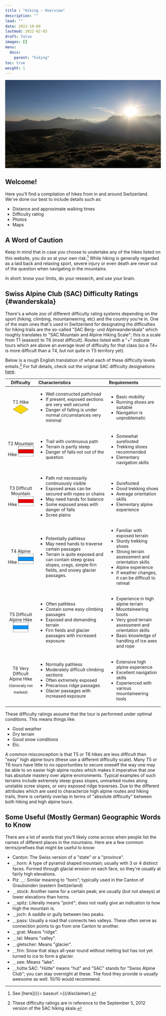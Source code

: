 ```yaml
---
title : "Hiking — Overview"
description: ""
lead: ""
date: 2021-10-09
lastmod: 2022-02-03
draft: false
images: []
menu:
  docs:
    parent: "hiking"
toc: true
weight: 1
---
```



<link href="../../../style.css" rel="stylesheet"></link>

![](landing_banner_3.JPG "There's no place quite like the mountains.")

## Welcome!

Here you'll find a compilation of hikes from in and around Switzerland.  We've
done our best to include details such as:

  - Distance and approximate walking times
  - Difficulty rating
  - Photos
  - Maps

## A Word of Caution

Keep in mind that in case you choose to undertake any of the hikes listed on this
website, you do so at your own risk.[^1]  While hiking is generally regarded as a
laid back and relaxing sport, severe injury or even death are never out of the
question when navigating in the mountains.  

In short: know your limits, do your research, and use your brain.

## Swiss Alpine Club (SAC) Difficulty Ratings {#wanderskala}

There's a whole zoo of different difficulty rating systems depending on the
sport (hiking, climbing, mountaineering, etc) and the country you're in.  One of
the main ones that's used in Switzerland for designating the difficulties for
hiking trails are the so-called "SAC Berg- und Alpinwanderskala" which roughly
translates to "SAC Mountain and Alpine Hiking Scale"; this is a scale from T1
(easiest) to T6 (most difficult).  Routes listed with a "+" indicate tours which
are above an average level of difficulty for that class (so a T4+ is more
difficult than a T4, but not quite in T5 territory yet).

Below is a rough English translation of what each of these difficulty levels
entails.[^2]  For full details, check out the original SAC difficulty
designations
[here](https://www.sac-cas.ch/fileadmin/Ausbildung_und_Wissen/Tourenplanung/Schwierigkeitsskala/Wanderskala-SAC.pdf).

| Difficulty | Characteristics | Requirements |
| :---: | :--- | :--- |
| <hl>T1 Hike</hl> <img src="T1.png" alt="" width=50em class="center no-round"> | <ul><li>Well constructed path/road</li><li>If present, exposed sections are very well secured</li><li>Danger of falling is under normal circumstances very minimal</li></ul> | <ul><li>Basic mobility</li><li>Running shoes are suitable</li><li>Navigation is unproblematic</li></ul> |
| <hl>T2 Mountain Hike</hl> <img src="T2_T3.png" alt="" width=50em class="center no-round"> | <ul><li>Trail with continuous path</li><li>Terrain is partly steep</li><li>Danger of falls not out of the question</li></ul> | <ul><li>Somewhat surefooted</li><li>Trekking shoes recommended</li><li>Elementary navigation skills</li></ul> |
| <hl>T3 Difficult Mountain Hike</hl> <img src="T2_T3.png" alt="" width=50em class="center no-round"> | <ul><li>Path not necessarily continuously visible</li><li>Exposed areas can be secured with ropes or chains</li><li>May need hands for balance</li><li>Some exposed areas with danger of falls</li><li>Scree plains</li></ul> | <ul><li>Surefooted</li><li>Good trekking shoes</li><li>Average orientation skills</li><li>Elementary alpine experience</li></ul> |
| <hl>T4 Alpine Hike</hl> <img src="T4_T5.png" alt="" width=50em class="center no-round"> | <ul><li>Potentially pathless</li><li>May need hands to traverse certain passages</li><li>Terrain is quite exposed and can contain steep grass slopes, crags, simple firn fields, and snowy glacier passages.</li></ul> | <ul><li>Familiar with exposed terrain</li><li>Sturdy trekking shoes</li><li>Strong terrain assessment and orientation skills</li><li>Alpine experience</li><li>If weather changes, it can be difficult to retreat</li></ul> |
| <hl>T5 Difficult Alpine Hike</hl> <img src="T4_T5.png" alt="" width=50em class="center no-round"> | <ul><li>Often pathless</li><li>Contain some easy climbing passages</li><li>Exposed and demanding terrain</li><li>Firn fields and glacier passages with increased exposure</li></ul> | <ul><li>Experience in high alpine terrain</li><li>Mountaineering boots</li><li>Very good terrain assessment and orientation skills</li><li>Basic knowledge of handling of ice axes and rope</li></ul> |
| <div><hl>T6 Very Difficult Alpine Hike</hl></div> <div><sub>(Generally not marked)</sub></div> | <ul><li>Normally pathless</li><li>Moderately difficult climbing sections</li><li>Often extremely exposed</li><li>Precarious ridge passages</li><li>Glacier passages with increased exposure</li></ul> | <ul><li>Extensive high alpine experience</li><li>Excellent navigation skills</li><li>Experienced with various mountaineering tools</li></ul> |

These difficulty ratings assume that the tour is performed <hl>under optimal conditions</hl>.  This means things like:
  - Good weather
  - Dry terrain
  - Good snow conditions
  - Etc.

A common misconception is that T5 or T6 hikes are less difficult than "easy"
high alpine tours (these use a different difficulty scale).  Many T5 or T6
tours have little to no opportunities to secure oneself the way one may be
able to on easier high alpine routes <hl>which makes it imperative that one
has absolute mastery over alpine environments</hl>.  Typical examples of such
terrains include extremely steep grass slopes, unmarked routes along unstable
scree slopes, or very exposed ridge traverses.  Due to the different
attributes which are used to characterize high alpine routes and hiking
trails, there is certainly overlap in terms of "absolute difficulty" between
both hiking and high alpine tours.

## Some Useful (Mostly German) Geographic Words to Know

There are a lot of words that you'll likely come across when people list the names
of different places in the mountains.  Here are a few common terms/prefixes that might
be useful to know:
- <hl>Canton</hl>: The Swiss version of a "state" or a "province".
- <hl>&#65343;horn</hl>: A type of pyramid shaped mountain; usually with 3 or 4 distinct faces.  Formed through glacial erosion on each face, so they're usually at fairly high elevations.
- <hl>Piz &#65343;</hl>: Similar meaning to "horn"; typically used in the Canton of Graubünden (eastern Switzerland)
- <hl>&#65343;stock</hl>: Another name for a certain peak; are usually (but not always) at lower elevations than horns.
- <hl>&#65343;spitz</hl>: Literally means "point"; does not really give an indication to how high the mountain is.
- <hl>&#65343;joch</hl>: A saddle or gully between two peaks.
- <hl>&#65343;pass</hl>: Usually a road that connects two valleys.  These often serve as connection points to go from one Canton to another.
- <hl>&#65343;grat</hl>: Means "ridge".
- <hl>&#65343;tal</hl>: Means "valley".
- <hl>&#65343;gletscher</hl>: Means "glacier".
- <hl>&#65343;firn</hl>: Snow that stays all-year round without melting but has not yet turned to ice to form a glacier.
- <hl>&#65343;see</hl>: Means "lake".
- <hl>&#65343;hütte SAC</hl>: "Hütte" means "hut" and "SAC" stands for "Swiss Alpine Club"; you can stay overnight at these.  The food they provide is usually awesome as well.  10/10 would recommend.

[^1]: See [here]({{< baseurl >}}/disclaimer).
[^2]: These difficulty ratings are in reference to the September 5, 2012 version of the SAC hiking skala.
